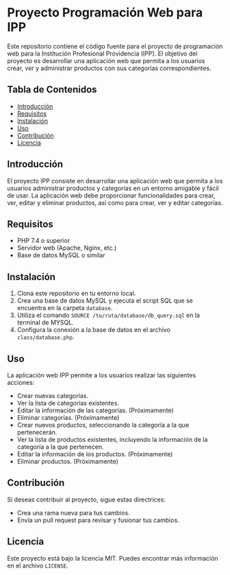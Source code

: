 # Proyecto Programación Web para IPP

Este repositorio contiene el código fuente para el proyecto de programación web para la Institución Profesional Providencia (IPP). El objetivo del proyecto es desarrollar una aplicación web que permita a los usuarios crear, ver y administrar productos con sus categorías correspondientes.

## Tabla de Contenidos

- [Introducción](#introducción)
- [Requisitos](#requisitos)
- [Instalación](#instalación)
- [Uso](#uso)
- [Contribución](#contribución)
- [Licencia](#licencia)

## Introducción

El proyecto IPP consiste en desarrollar una aplicación web que permita a los usuarios administrar productos y categorías en un entorno amigable y fácil de usar. La aplicación web debe proporcionar funcionalidades para crear, ver, editar y eliminar productos, así como para crear, ver y editar categorías.

## Requisitos

- PHP 7.4 o superior
- Servidor web (Apache, Nginx, etc.)
- Base de datos MySQL o similar

## Instalación

1. Clona este repositorio en tu entorno local.
2. Crea una base de datos MySQL y ejecuta el script SQL que se encuentra en la carpeta `database`.
3. Utiliza el comando `SOURCE /tu/ruta/database/db_query.sql` en la terminal de MYSQL.
4. Configura la conexión a la base de datos en el archivo `class/database.php`.

## Uso

La aplicación web IPP permite a los usuarios realizar las siguientes acciones:

- Crear nuevas categorías.
- Ver la lista de categorías existentes.
- Editar la información de las categorías. (Próximamente)
- Eliminar categorías. (Próximamente)
- Crear nuevos productos, seleccionando la categoría a la que pertenecerán.
- Ver la lista de productos existentes, incluyendo la información de la categoría a la que pertenecen.
- Editar la información de los productos. (Próximamente)
- Eliminar productos. (Próximamente)

## Contribución

Si deseas contribuir al proyecto, sigue estas directrices:

- Crea una rama nueva para tus cambios.
- Envía un pull request para revisar y fusionar tus cambios.

## Licencia

Este proyecto está bajo la licencia MIT. Puedes encontrar más información en el archivo `LICENSE`.
